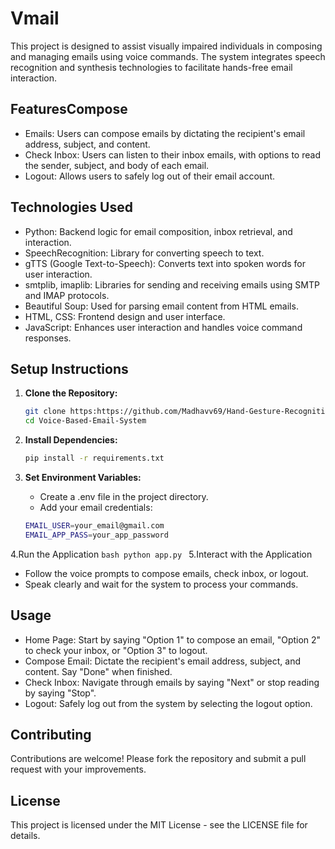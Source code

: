 # Vmail
This project is designed to assist visually impaired individuals in composing and managing emails using voice commands. The system integrates speech recognition and synthesis technologies to facilitate hands-free email interaction.

## FeaturesCompose 
* Emails: Users can compose emails by dictating the recipient's email address, subject, and content.
* Check Inbox: Users can listen to their inbox emails, with options to read the sender, subject, and body of each email.
* Logout: Allows users to safely log out of their email account.

## Technologies Used
* Python: Backend logic for email composition, inbox retrieval, and interaction.
* SpeechRecognition: Library for converting speech to text.
* gTTS (Google Text-to-Speech): Converts text into spoken words for user interaction.
* smtplib, imaplib: Libraries for sending and receiving emails using SMTP and IMAP protocols.
* Beautiful Soup: Used for parsing email content from HTML emails.
* HTML, CSS: Frontend design and user interface.
* JavaScript: Enhances user interaction and handles voice command responses.

## Setup Instructions
1. **Clone the Repository:**
    ```bash
    git clone https:https://github.com/Madhavv69/Hand-Gesture-Recognition-and-Voice-Conversion-for-Deaf-and-Dumb.git
    cd Voice-Based-Email-System
    ```

2. **Install Dependencies:**
    ```bash
   pip install -r requirements.txt
    ```

3. **Set Environment Variables:**
   * Create a .env file in the project directory.
   * Add your email credentials:
    ```bash
    EMAIL_USER=your_email@gmail.com
    EMAIL_APP_PASS=your_app_password
    ```
4.Run the Application
    ```bash
     python app.py
    ```
5.Interact with the Application
* Follow the voice prompts to compose emails, check inbox, or logout.
* Speak clearly and wait for the system to process your commands.
  
## Usage
* Home Page: Start by saying "Option 1" to compose an email, "Option 2" to check your inbox, or "Option 3" to logout.
* Compose Email: Dictate the recipient's email address, subject, and content. Say "Done" when finished.
* Check Inbox: Navigate through emails by saying "Next" or stop reading by saying "Stop".
* Logout: Safely log out from the system by selecting the logout option.
  
## Contributing
Contributions are welcome! Please fork the repository and submit a pull request with your improvements.

## License
This project is licensed under the MIT License - see the LICENSE file for details.

